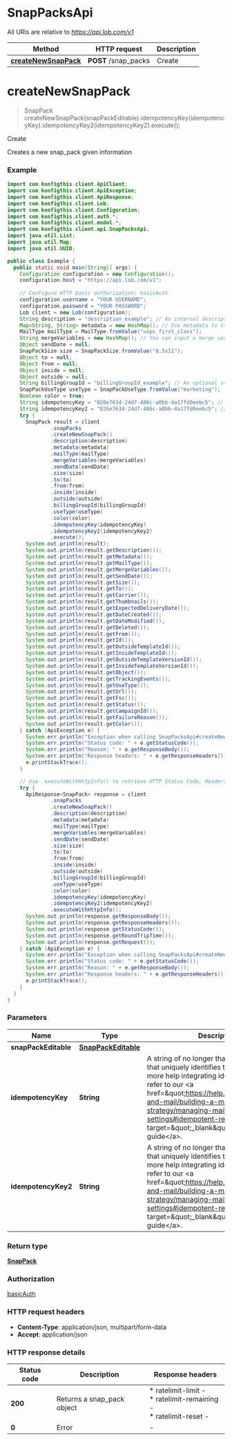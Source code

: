 # SnapPacksApi

All URIs are relative to *https://api.lob.com/v1*

| Method | HTTP request | Description |
|------------- | ------------- | -------------|
| [**createNewSnapPack**](SnapPacksApi.md#createNewSnapPack) | **POST** /snap_packs | Create |


<a name="createNewSnapPack"></a>
# **createNewSnapPack**
> SnapPack createNewSnapPack(snapPackEditable).idempotencyKey(idempotencyKey).idempotencyKey2(idempotencyKey2).execute();

Create

Creates a new snap_pack given information

### Example
```java
import com.konfigthis.client.ApiClient;
import com.konfigthis.client.ApiException;
import com.konfigthis.client.ApiResponse;
import com.konfigthis.client.Lob;
import com.konfigthis.client.Configuration;
import com.konfigthis.client.auth.*;
import com.konfigthis.client.model.*;
import com.konfigthis.client.api.SnapPacksApi;
import java.util.List;
import java.util.Map;
import java.util.UUID;

public class Example {
  public static void main(String[] args) {
    Configuration configuration = new Configuration();
    configuration.host = "https://api.lob.com/v1";
    
    // Configure HTTP basic authorization: basicAuth
    configuration.username = "YOUR USERNAME";
    configuration.password = "YOUR PASSWORD";
    Lob client = new Lob(configuration);
    String description = "description_example"; // An internal description that identifies this resource. Must be no longer than 255 characters. 
    Map<String, String> metadata = new HashMap(); // Use metadata to store custom information for tagging and labeling back to your internal systems. Must be an object with up to 20 key-value pairs. Keys must be at most 40 characters and values must be at most 500 characters. Neither can contain the characters `\\\"` and `\\\\`. i.e. '{\\\"customer_id\\\" : \\\"NEWYORK2015\\\"}' Nested objects are not supported.  See [Metadata](#section/Metadata) for more information.
    MailType mailType = MailType.fromValue("usps_first_class");
    String mergeVariables = new HashMap(); // You can input a merge variable payload object to your template to render dynamic content. For example, if you have a template like: `{{variable_name}}`, pass in `{\\\"variable_name\\\": \\\"Harry\\\"}` to render `Harry`. `merge_variables` must be an object. Any type of value is accepted as long as the object is valid JSON; you can use `strings`, `numbers`, `booleans`, `arrays`, `objects`, or `null`. The max length of the object is 25,000 characters. If you call `JSON.stringify` on your object, it can be no longer than 25,000 characters. Your variable names cannot contain any whitespace or any of the following special characters: `!`, `\\\"`, `#`, `%`, `&`, `'`, `(`, `)`, `*`, `+`, `,`, `/`, `;`, `<`, `=`, `>`, `@`, `[`, `\\\\`, `]`, `^`, `` ` ``, `{`, `|`, `}`, `~`. More instructions can be found in <a href=\\\"https://help.lob.com/print-and-mail/designing-mail-creatives/dynamic-personalization#using-html-and-merge-variables-10\\\" target=\\\"_blank\\\">our guide to using html and merge variables</a>. Depending on your <a href=\\\"https://dashboard.lob.com/#/settings/account\\\" target=\\\"_blank\\\">Merge Variable strictness</a> setting, if you define variables in your HTML but do not pass them here, you will either receive an error or the variable will render as an empty string.
    Object sendDate = null;
    SnapPackSize size = SnapPackSize.fromValue("8.5x11");
    Object to = null;
    Object from = null;
    Object inside = null;
    Object outside = null;
    String billingGroupId = "billingGroupId_example"; // An optional string with the billing group ID to tag your usage with. Is used for billing purposes. Requires special activation to use. See <a href=\\\"#tag/Billing-Groups\\\">Billing Group API</a> for more information.
    SnapPackUseType useType = SnapPackUseType.fromValue("marketing");
    Boolean color = true;
    String idempotencyKey = "026e7634-24d7-486c-a0bb-4a17fd0eebc5"; // A string of no longer than 256 characters that uniquely identifies this resource. For more help integrating idempotency keys, refer to our <a href=\"https://help.lob.com/print-and-mail/building-a-mail-strategy/managing-mail-settings#idempotent-requests-12\" target=\"_blank\">implementation guide</a>. 
    String idempotencyKey2 = "026e7634-24d7-486c-a0bb-4a17fd0eebc5"; // A string of no longer than 256 characters that uniquely identifies this resource. For more help integrating idempotency keys, refer to our <a href=\"https://help.lob.com/print-and-mail/building-a-mail-strategy/managing-mail-settings#idempotent-requests-12\" target=\"_blank\">implementation guide</a>. 
    try {
      SnapPack result = client
              .snapPacks
              .createNewSnapPack()
              .description(description)
              .metadata(metadata)
              .mailType(mailType)
              .mergeVariables(mergeVariables)
              .sendDate(sendDate)
              .size(size)
              .to(to)
              .from(from)
              .inside(inside)
              .outside(outside)
              .billingGroupId(billingGroupId)
              .useType(useType)
              .color(color)
              .idempotencyKey(idempotencyKey)
              .idempotencyKey2(idempotencyKey2)
              .execute();
      System.out.println(result);
      System.out.println(result.getDescription());
      System.out.println(result.getMetadata());
      System.out.println(result.getMailType());
      System.out.println(result.getMergeVariables());
      System.out.println(result.getSendDate());
      System.out.println(result.getSize());
      System.out.println(result.getTo());
      System.out.println(result.getCarrier());
      System.out.println(result.getThumbnails());
      System.out.println(result.getExpectedDeliveryDate());
      System.out.println(result.getDateCreated());
      System.out.println(result.getDateModified());
      System.out.println(result.getDeleted());
      System.out.println(result.getFrom());
      System.out.println(result.getId());
      System.out.println(result.getOutsideTemplateId());
      System.out.println(result.getInsideTemplateId());
      System.out.println(result.getOutsideTemplateVersionId());
      System.out.println(result.getInsideTemplateVersionId());
      System.out.println(result.getObject());
      System.out.println(result.getTrackingEvents());
      System.out.println(result.getUseType());
      System.out.println(result.getUrl());
      System.out.println(result.getFsc());
      System.out.println(result.getStatus());
      System.out.println(result.getCampaignId());
      System.out.println(result.getFailureReason());
      System.out.println(result.getColor());
    } catch (ApiException e) {
      System.err.println("Exception when calling SnapPacksApi#createNewSnapPack");
      System.err.println("Status code: " + e.getStatusCode());
      System.err.println("Reason: " + e.getResponseBody());
      System.err.println("Response headers: " + e.getResponseHeaders());
      e.printStackTrace();
    }

    // Use .executeWithHttpInfo() to retrieve HTTP Status Code, Headers and Request
    try {
      ApiResponse<SnapPack> response = client
              .snapPacks
              .createNewSnapPack()
              .description(description)
              .metadata(metadata)
              .mailType(mailType)
              .mergeVariables(mergeVariables)
              .sendDate(sendDate)
              .size(size)
              .to(to)
              .from(from)
              .inside(inside)
              .outside(outside)
              .billingGroupId(billingGroupId)
              .useType(useType)
              .color(color)
              .idempotencyKey(idempotencyKey)
              .idempotencyKey2(idempotencyKey2)
              .executeWithHttpInfo();
      System.out.println(response.getResponseBody());
      System.out.println(response.getResponseHeaders());
      System.out.println(response.getStatusCode());
      System.out.println(response.getRoundTripTime());
      System.out.println(response.getRequest());
    } catch (ApiException e) {
      System.err.println("Exception when calling SnapPacksApi#createNewSnapPack");
      System.err.println("Status code: " + e.getStatusCode());
      System.err.println("Reason: " + e.getResponseBody());
      System.err.println("Response headers: " + e.getResponseHeaders());
      e.printStackTrace();
    }
  }
}

```

### Parameters

| Name | Type | Description  | Notes |
|------------- | ------------- | ------------- | -------------|
| **snapPackEditable** | [**SnapPackEditable**](SnapPackEditable.md)|  | |
| **idempotencyKey** | **String**| A string of no longer than 256 characters that uniquely identifies this resource. For more help integrating idempotency keys, refer to our &lt;a href&#x3D;\&quot;https://help.lob.com/print-and-mail/building-a-mail-strategy/managing-mail-settings#idempotent-requests-12\&quot; target&#x3D;\&quot;_blank\&quot;&gt;implementation guide&lt;/a&gt;.  | [optional] |
| **idempotencyKey2** | **String**| A string of no longer than 256 characters that uniquely identifies this resource. For more help integrating idempotency keys, refer to our &lt;a href&#x3D;\&quot;https://help.lob.com/print-and-mail/building-a-mail-strategy/managing-mail-settings#idempotent-requests-12\&quot; target&#x3D;\&quot;_blank\&quot;&gt;implementation guide&lt;/a&gt;.  | [optional] |

### Return type

[**SnapPack**](SnapPack.md)

### Authorization

[basicAuth](../README.md#basicAuth)

### HTTP request headers

 - **Content-Type**: application/json, multipart/form-data
 - **Accept**: application/json

### HTTP response details
| Status code | Description | Response headers |
|-------------|-------------|------------------|
| **200** | Returns a snap_pack object |  * ratelimit-limit -  <br>  * ratelimit-remaining -  <br>  * ratelimit-reset -  <br>  |
| **0** | Error |  -  |

